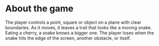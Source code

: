 # About the game
The player controls a point, square or object on a plane with clear boundaries. As it moves, it leaves a trail that looks like a moving snake. Eating a cherry, a snake knows a bigger one. The player loses when the snake hits the edge of the screen, another obstacle, or itself.
